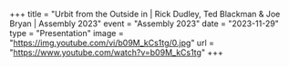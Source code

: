 +++
title = "Urbit from the Outside in | Rick Dudley, Ted Blackman & Joe Bryan | Assembly 2023"
event = "Assembly 2023"
date = "2023-11-29"
type = "Presentation"
image = "https://img.youtube.com/vi/b09M_kCs1tg/0.jpg"
url = "https://www.youtube.com/watch?v=b09M_kCs1tg"
+++